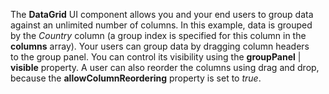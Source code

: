 The **DataGrid** UI component allows you and your end users to&nbsp;group data against an&nbsp;unlimited number of&nbsp;columns. In&nbsp;this example, data is&nbsp;grouped by&nbsp;the _Country_ column (a&nbsp;group index is&nbsp;specified for this column in&nbsp;the **columns** array). Your users can group data by&nbsp;dragging column headers to&nbsp;the group panel. You can control its visibility using the **groupPanel**&nbsp;| **visible** property. A&nbsp;user can also reorder the columns using drag and drop, because the **allowColumnReordering** property is&nbsp;set to _true_.